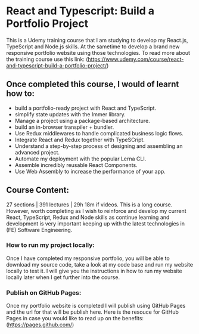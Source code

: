 # React and Typescript: Build a Portfolio Project

This is a Udemy training course that I am studying to develop my React.js, TypeScript and Node.js skills. At the sametime to develop a brand new responsive portfolio website using those technologies. To read more about the training course use this link: (https://www.udemy.com/course/react-and-typescript-build-a-portfolio-project/)

## Once completed this course, I would of learnt how to:

- build a portfolio-ready project with React and TypeScript.
- simplify state updates with the Immer library.
- Manage a project using a package-based architecture.
- build an in-browser transpiler + bundler.
- Use Redux middlewares to handle complicated business logic flows.
- Integrate React and Redux together with TypeSCript.
- Understand a step-by-step process of designing and assembling an advanced project.
- Automate my deployment with the popular Lerna CLI.
- Assemble incredibly reusable React Components.
- Use Web Assembly to increase the performance of your app.

## Course Content:

27 sections | 391 lectures | 29h 18m if videos.
This is a long course. However, worth completing as I wish to reinforce and develop my current React, TypeScript, Redux and Node skills as continue learning and development is very important keeping up with the latest technologies in (FE) Software Engineering.

### How to run my project locally:

Once I have completed my responsive portfolio, you will be able to download my source code, take a look at my code base and run my website locally to test it. I will give you the instructions in how to run my website locally later when I get further into the course.

### Publish on GitHub Pages:

Once my portfolio website is completed I will publish using GitHub Pages and the url for that will be publish here. Here is the resouce for GitHub Pages in case you would like to read up on the benefits: (https://pages.github.com/)

